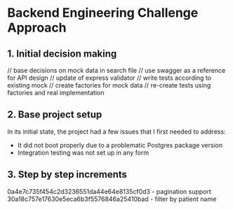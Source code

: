 # Backend Engineering Challenge Approach

## 1. Initial decision making

// base decisions on mock data in search file
// use swagger as a reference for API design
// update of express validator
// write tests according to existing mock
// create factories for mock data
// re-create tests using factories and real implementation

## 2. Base project setup

In its initial state, the project had a few issues that I first needed to address:

- It did not boot properly due to a problematic Postgres package version
- Integration testing was not set up in any form

## 3. Step by step increments

0a4e7c735f454c2d3236551da44e64e8135cf0d3 - pagination support
30a18c757e17630e5eca6b3f5576846a25410bad - filter by patient name
